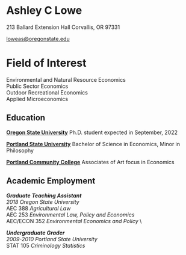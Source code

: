 # Ashley C Lowe

213 Ballard Extension Hall
Corvallis, OR 97331

loweas@oregonstate.edu


# Field of Interest
Environmental and Natural Resource Economics \
Public Sector Economics \
Outdoor Recreational Economics \
Applied Microeconomics 


## Education
**[Oregon State University][]** Ph.D. student expected in September, 2022

**[Portland State University][]** Bachelor of Science in Economics, Minor in Philosophy

**[Portland Community College][]** Associates of Art focus in Economics

## Academic Employment 
**_Graduate Teaching Assistant_** \
*2018 Oregon State University* \
AEC 388 *Agricultural Law* \
AEC 253 *Environmental Law, Policy and Economics* \
AEC/ECON 352 *Environmental Economics and Policy* \

**_Undergraduate Grader_** \
*2009-2010 Portland State University* \
STAT 105  *Criminology Statistics*






[Oregon State University]: https://appliedecon.oregonstate.edu
[Portland State University]: https://appliedecon.oregonstate.edu
[Portland Community College]: https://www.pcc.edu
